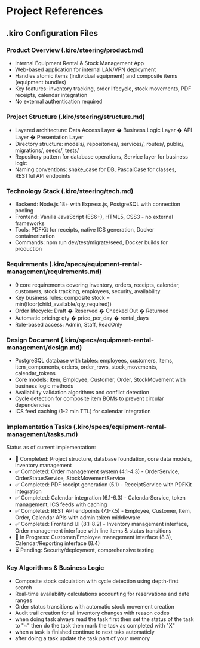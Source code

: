 # Project References

## .kiro Configuration Files

### Product Overview (.kiro/steering/product.md)
- Internal Equipment Rental & Stock Management App
- Web-based application for internal LAN/VPN deployment
- Handles atomic items (individual equipment) and composite items (equipment bundles)
- Key features: inventory tracking, order lifecycle, stock movements, PDF receipts, calendar integration
- No external authentication required

### Project Structure (.kiro/steering/structure.md)
- Layered architecture: Data Access Layer � Business Logic Layer � API Layer � Presentation Layer
- Directory structure: models/, repositories/, services/, routes/, public/, migrations/, seeds/, tests/
- Repository pattern for database operations, Service layer for business logic
- Naming conventions: snake_case for DB, PascalCase for classes, RESTful API endpoints

### Technology Stack (.kiro/steering/tech.md)
- Backend: Node.js 18+ with Express.js, PostgreSQL with connection pooling
- Frontend: Vanilla JavaScript (ES6+), HTML5, CSS3 - no external frameworks
- Tools: PDFKit for receipts, native ICS generation, Docker containerization
- Commands: npm run dev/test/migrate/seed, Docker builds for production

### Requirements (.kiro/specs/equipment-rental-management/requirements.md)
- 9 core requirements covering inventory, orders, receipts, calendar, customers, stock tracking, employees, security, availability
- Key business rules: composite stock = min(floor(child_available/qty_required))
- Order lifecycle: Draft � Reserved � Checked Out � Returned
- Automatic pricing: qty � price_per_day � rental_days
- Role-based access: Admin, Staff, ReadOnly

### Design Document (.kiro/specs/equipment-rental-management/design.md)
- PostgreSQL database with tables: employees, customers, items, item_components, orders, order_rows, stock_movements, calendar_tokens
- Core models: Item, Employee, Customer, Order, StockMovement with business logic methods
- Availability validation algorithms and conflict detection
- Cycle detection for composite item BOMs to prevent circular dependencies
- ICS feed caching (1-2 min TTL) for calendar integration

### Implementation Tasks (.kiro/specs/equipment-rental-management/tasks.md)
Status as of current implementation:
-  Completed: Project structure, database foundation, core data models, inventory management
- ✅ Completed: Order management system (4.1-4.3) - OrderService, OrderStatusService, StockMovementService 
- ✅ Completed: PDF receipt generation (5.1) - ReceiptService with PDFKit integration
- ✅ Completed: Calendar integration (6.1-6.3) - CalendarService, token management, ICS feeds with caching
- ✅ Completed: REST API endpoints (7.1-7.5) - Employee, Customer, Item, Order, Calendar APIs with admin token middleware
- ✅ Completed: Frontend UI (8.1-8.2) - Inventory management interface, Order management interface with line items & status transitions
- 🚧 In Progress: Customer/Employee management interface (8.3), Calendar/Reporting interface (8.4) 
- ⏳ Pending: Security/deployment, comprehensive testing

### Key Algorithms & Business Logic
- Composite stock calculation with cycle detection using depth-first search
- Real-time availability calculations accounting for reservations and date ranges
- Order status transitions with automatic stock movement creation
- Audit trail creation for all inventory changes with reason codes
- when doing task always read the task first then set the status of the task to "~" then do the task then mark the task as completed with "X"
- when a task is finished continue to next taks automaticly
- after doing a task update the task part of your memory